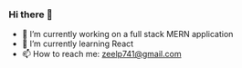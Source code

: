 ### Hi there 👋

- 🔭 I’m currently working on a full stack MERN application
- 🌱 I’m currently learning React 
- 📫 How to reach me: zeelp741@gmail.com


<!--
**zeelp741/zeelp741** is a ✨ _special_ ✨ repository because its `README.md` (this file) appears on your GitHub profile.

Here are some ideas to get you started:

- 🔭 I’m currently working on a ...
- 🌱 I’m currently learning ...
- 👯 I’m looking to collaborate on ...
- 🤔 I’m looking for help with ...
- 💬 Ask me about ...
- 📫 How to reach me: ...
- 😄 Pronouns: ...
- ⚡ Fun fact: ...
-->
